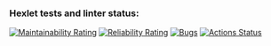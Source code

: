 ### Hexlet tests and linter status:
[![Maintainability Rating](https://sonarcloud.io/api/project_badges/measure?project=otfantik_devops-engineer-from-scratch-project-49&metric=sqale_rating)](https://sonarcloud.io/summary/new_code?id=otfantik_devops-engineer-from-scratch-project-49)
[![Reliability Rating](https://sonarcloud.io/api/project_badges/measure?project=otfantik_devops-engineer-from-scratch-project-49&metric=reliability_rating)](https://sonarcloud.io/summary/new_code?id=otfantik_devops-engineer-from-scratch-project-49)
[![Bugs](https://sonarcloud.io/api/project_badges/measure?project=otfantik_devops-engineer-from-scratch-project-49&metric=bugs)](https://sonarcloud.io/summary/new_code?id=otfantik_devops-engineer-from-scratch-project-49)
[![Actions Status](https://github.com/otfantik/devops-engineer-from-scratch-project-49/actions/workflows/hexlet-check.yml/badge.svg)](https://github.com/otfantik/devops-engineer-from-scratch-project-49/actions)

